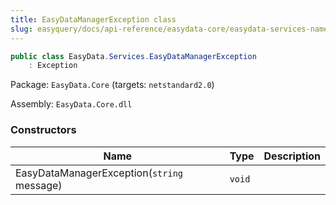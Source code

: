 ```yaml
---
title: EasyDataManagerException class
slug: easyquery/docs/api-reference/easydata-core/easydata-services-namespace/easydatamanagerexception-class
---
```



```csharp
public class EasyData.Services.EasyDataManagerException
    : Exception

```
Package: `EasyData.Core` (targets: `netstandard2.0`)

Assembly: `EasyData.Core.dll`

### Constructors

| Name | Type | Description | 
| --- | --- | --- | 
| EasyDataManagerException(`string` message) | `void` |  |